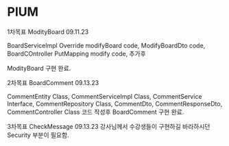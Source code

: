 # PIUM
1차목표 ModityBoard 09.11.23

BoardServiceImpl Override modifyBoard code,
ModifyBoardDto code,
BoardCOntroller PutMapping modify code,
추가후

ModityBoard 구현 완료.

2차목표 BoardComment 09.13.23

CommentEntity Class,
CommentServiceImpl Class,
CommentService Interface,
CommentRepository Class,
CommentDto,
CommentResponseDto,
CommentController Class
코드 작성후
BoardComment 구현 완료.

3차목표 CheckMessage 09.13.23
강사님께서 수강생들이 구현하길 바라하시던 Security 부분이 필요함.


